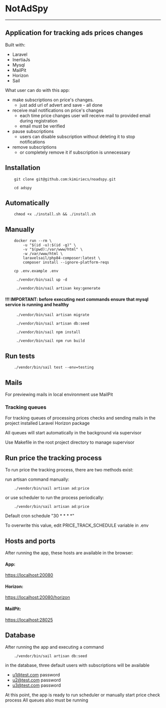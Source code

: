 # NotAdSpy

---

## Application for tracking ads prices changes
Built with:
- Laravel
- InertiaJs
- Mysql
- MailPit
- Horizon
- Sail

What user can do with this app:
- make subscriptions on price\'s changes. 
  - just add url of advert and save - all done
- receive mail notifications on price\'s changes
  - each time price changes user will receive mail to provided email during registration
  - email must be verified
- pause subscriptions
  - users can disable subscription without deleting it to stop notifications
- remove subscriptions
  - or completely remove it if subscription is unnecessary

## Installation

```shell
    git clone git@github.com:kimiriecs/noadspy.git
```

```shell
    cd adspy
```

## Automatically

```shell
    chmod +x ./install.sh && ./install.sh
```

## Manually

```shell
    docker run --rm \
        -u "$(id -u):$(id -g)" \
        -v "$(pwd):/var/www/html" \
        -w /var/www/html \
        laravelsail/php84-composer:latest \
        composer install --ignore-platform-reqs
```

```shell
    cp .env.example .env
```

```shell
     ./vendor/bin/sail up -d
```

```shell
     ./vendor/bin/sail artisan key:generate
```

#### !!! IMPORTANT: before executing next commands ensure that mysql service is running and healthy

```shell
     ./vendor/bin/sail artisan migrate
```

```shell
     ./vendor/bin/sail artisan db:seed
```

```shell
     ./vendor/bin/sail npm install
```

```shell
     ./vendor/bin/sail npm run build
```

## Run tests
```shell
    ./vendor/bin/sail test --env=testing
```

## Mails

For previewing mails in local environment use MailPit

### Tracking queues

For tracking queues of processing prices checks and sending mails in the project installed Laravel Horizon package

All queues will start automatically in the background via supervisor 

Use Makefile in the root project directory to manage supervisor

## Run price the tracking process

To run price the tracking process, there are two methods exist:

run artisan command manually:
```shell
    ./vendor/bin/sail artisan ad:price
```
or use scheduler to run the process periodically:
```shell   
    ./vendor/bin/sail artisan ad:price
```

Default cron schedule "30 * * * *" 

To overwrite this value, edit PRICE_TRACK_SCHEDULE variable in .env

## Hosts and ports

After running the app, these hosts are available in the browser:

#### App:
[https://localhost:20080](https://localhost:20080)

#### Horizon:
[https://localhost:20080/horizon](https://localhost:20080/horizon)

#### MailPit:
[https://localhost:28025](https://localhost:28025)

## Database

After running the app and executing a command 

```shell
    ./vendor/bin/sail artisan db:seed
```
in the database, three default users with subscriptions will be available
  - u1@test.com password
  - u2@test.com password
  - u3@test.com password

At this point, the app is ready to run scheduler or manually start price check process
All queues also must be running
